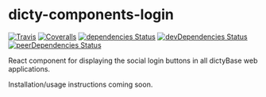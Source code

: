 # dicty-components-login

[![Travis][build-badge]][build]
[![Coveralls][coveralls-badge]][coveralls]
[![dependencies Status](https://david-dm.org/dictyBase/dicty-components-login/status.svg?style=flat-square)](https://david-dm.org/dictyBase/dicty-components-login)
[![devDependencies Status](https://david-dm.org/dictyBase/dicty-components-login/dev-status.svg?style=flat-square)](https://david-dm.org/dictyBase/dicty-components-login?type=dev)
[![peerDependencies Status](https://david-dm.org/dictyBase/dicty-components-login/peer-status.svg?style=flat-square)](https://david-dm.org/dictyBase/dicty-components-login?type=peer)

React component for displaying the social login buttons in all dictyBase web applications.

Installation/usage instructions coming soon.

[build-badge]: https://travis-ci.org/dictyBase/dicty-components-login.svg?branch=develop
[build]: https://travis-ci.org/dictyBase/dicty-components-login
[coveralls-badge]: https://coveralls.io/repos/github/dictyBase/dicty-components-login/badge.svg?branch=develop
[coveralls]: https://coveralls.io/github/dictyBase/dicty-components-login?branch=develop

